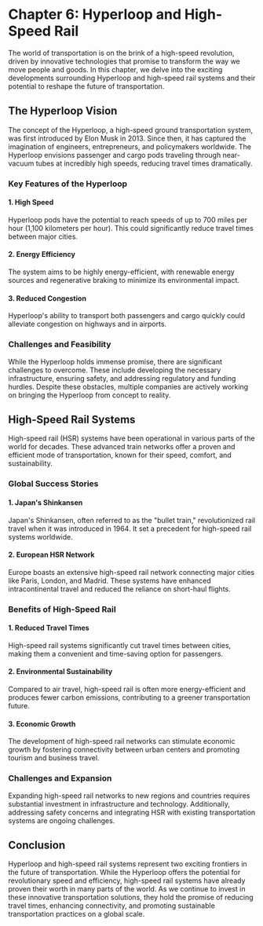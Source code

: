 Chapter 6: Hyperloop and High-Speed Rail
========================================

The world of transportation is on the brink of a high-speed revolution, driven by innovative technologies that promise to transform the way we move people and goods. In this chapter, we delve into the exciting developments surrounding Hyperloop and high-speed rail systems and their potential to reshape the future of transportation.

The Hyperloop Vision
--------------------

The concept of the Hyperloop, a high-speed ground transportation system, was first introduced by Elon Musk in 2013. Since then, it has captured the imagination of engineers, entrepreneurs, and policymakers worldwide. The Hyperloop envisions passenger and cargo pods traveling through near-vacuum tubes at incredibly high speeds, reducing travel times dramatically.

### **Key Features of the Hyperloop**

#### 1. **High Speed**

Hyperloop pods have the potential to reach speeds of up to 700 miles per hour (1,100 kilometers per hour). This could significantly reduce travel times between major cities.

#### 2. **Energy Efficiency**

The system aims to be highly energy-efficient, with renewable energy sources and regenerative braking to minimize its environmental impact.

#### 3. **Reduced Congestion**

Hyperloop's ability to transport both passengers and cargo quickly could alleviate congestion on highways and in airports.

### **Challenges and Feasibility**

While the Hyperloop holds immense promise, there are significant challenges to overcome. These include developing the necessary infrastructure, ensuring safety, and addressing regulatory and funding hurdles. Despite these obstacles, multiple companies are actively working on bringing the Hyperloop from concept to reality.

High-Speed Rail Systems
-----------------------

High-speed rail (HSR) systems have been operational in various parts of the world for decades. These advanced train networks offer a proven and efficient mode of transportation, known for their speed, comfort, and sustainability.

### **Global Success Stories**

#### 1. **Japan's Shinkansen**

Japan's Shinkansen, often referred to as the "bullet train," revolutionized rail travel when it was introduced in 1964. It set a precedent for high-speed rail systems worldwide.

#### 2. **European HSR Network**

Europe boasts an extensive high-speed rail network connecting major cities like Paris, London, and Madrid. These systems have enhanced intracontinental travel and reduced the reliance on short-haul flights.

### **Benefits of High-Speed Rail**

#### 1. **Reduced Travel Times**

High-speed rail systems significantly cut travel times between cities, making them a convenient and time-saving option for passengers.

#### 2. **Environmental Sustainability**

Compared to air travel, high-speed rail is often more energy-efficient and produces fewer carbon emissions, contributing to a greener transportation future.

#### 3. **Economic Growth**

The development of high-speed rail networks can stimulate economic growth by fostering connectivity between urban centers and promoting tourism and business travel.

### **Challenges and Expansion**

Expanding high-speed rail networks to new regions and countries requires substantial investment in infrastructure and technology. Additionally, addressing safety concerns and integrating HSR with existing transportation systems are ongoing challenges.

Conclusion
----------

Hyperloop and high-speed rail systems represent two exciting frontiers in the future of transportation. While the Hyperloop offers the potential for revolutionary speed and efficiency, high-speed rail systems have already proven their worth in many parts of the world. As we continue to invest in these innovative transportation solutions, they hold the promise of reducing travel times, enhancing connectivity, and promoting sustainable transportation practices on a global scale.
